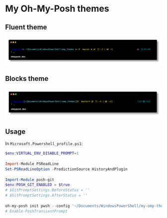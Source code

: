 # My Oh-My-Posh themes

## Fluent theme

![fluent](./img/fluent.png)

## Blocks theme

![blocks](./img/blocks.png)

## Usage

In `Microsoft.Powershell_profile.ps1`:

```Powershell
$env:VIRTUAL_ENV_DISABLE_PROMPT=1

Import-Module PSReadLine
Set-PSReadLineOption -PredictionSource HistoryAndPlugin

Import-Module posh-git
$env:POSH_GIT_ENABLED = $true
# $GitPromptSettings.BeforeStatus = ''
# $GitPromptSettings.AfterStatus = ''

oh-my-posh init pwsh --config '~/Documents/WindowsPowerShell/my-omp-themes/fluent.json' | Invoke-Expression
# Enable-PoshTransientPrompt
```
